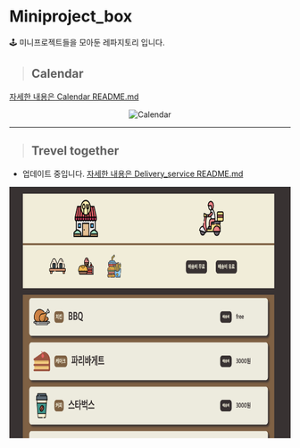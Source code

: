 # Miniproject_box
🕹 미니프로젝트들을 모아둔 레파지토리 입니다.



>## Calendar
[자세한 내용은 Calendar README.md](https://github.com/goawmfhfl/Miniproject_box/tree/master/Calendar)
<div align="center"><img src="https://user-images.githubusercontent.com/79143800/129329335-e6740953-6e8b-45fd-af99-2e9c8438d7bb.png" width="700px" height="450px" alt="Calendar"></img></div>

-----------------------
>## Trevel together
- 업데이트 중입니다.
[자세한 내용은 Delivery_service README.md](Delivery_Service/README.md)

<div align="center"><img src="Delivery_Service/asset/img/0519 minigame.png" width="700px" height="450px" alt="Calendar"></img></div>


